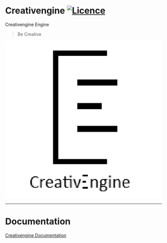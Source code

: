 # Creativengine [![Licence](https://img.shields.io/github/license/TheComputerProjects/Creativengine)](https://github.com/TheComputerProjects/Creativengine/blob/main/LICENSE)

Creativengine Engine
> Be Creative

![CreativengineLogo](https://raw.githubusercontent.com/TheComputerProjects/Creativengine/main/.github/images/creativengine-logo.jpg)

***

# Documentation

[Creativengine Documentation](https://google.com)
